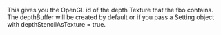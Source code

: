 This gives you the OpenGL id of the depth Texture that the fbo contains. The depthBuffer will be created by default or if you pass a Setting object with depthStencilAsTexture = true.
